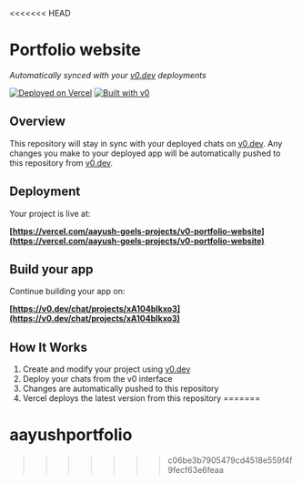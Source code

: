 <<<<<<< HEAD
# Portfolio website

*Automatically synced with your [v0.dev](https://v0.dev) deployments*

[![Deployed on Vercel](https://img.shields.io/badge/Deployed%20on-Vercel-black?style=for-the-badge&logo=vercel)](https://vercel.com/aayush-goels-projects/v0-portfolio-website)
[![Built with v0](https://img.shields.io/badge/Built%20with-v0.dev-black?style=for-the-badge)](https://v0.dev/chat/projects/xA104bIkxo3)

## Overview

This repository will stay in sync with your deployed chats on [v0.dev](https://v0.dev).
Any changes you make to your deployed app will be automatically pushed to this repository from [v0.dev](https://v0.dev).

## Deployment

Your project is live at:

**[https://vercel.com/aayush-goels-projects/v0-portfolio-website](https://vercel.com/aayush-goels-projects/v0-portfolio-website)**

## Build your app

Continue building your app on:

**[https://v0.dev/chat/projects/xA104bIkxo3](https://v0.dev/chat/projects/xA104bIkxo3)**

## How It Works

1. Create and modify your project using [v0.dev](https://v0.dev)
2. Deploy your chats from the v0 interface
3. Changes are automatically pushed to this repository
4. Vercel deploys the latest version from this repository
=======
# aayushportfolio
>>>>>>> c06be3b7905479cd4518e559f4f9fecf63e6feaa
